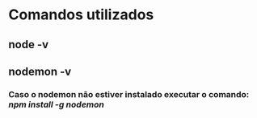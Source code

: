 # Comandos utilizados

## node -v
## nodemon -v

### Caso o nodemon não estiver instalado executar o comando: *npm install -g nodemon*